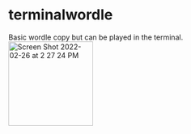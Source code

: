 # terminalwordle
Basic wordle copy but can be played in the terminal.<img width="167" alt="Screen Shot 2022-02-26 at 2 27 24 PM" src="https://user-images.githubusercontent.com/75557870/155856472-aa6029e8-e3f1-4d47-933c-f93c96a4e691.png">
